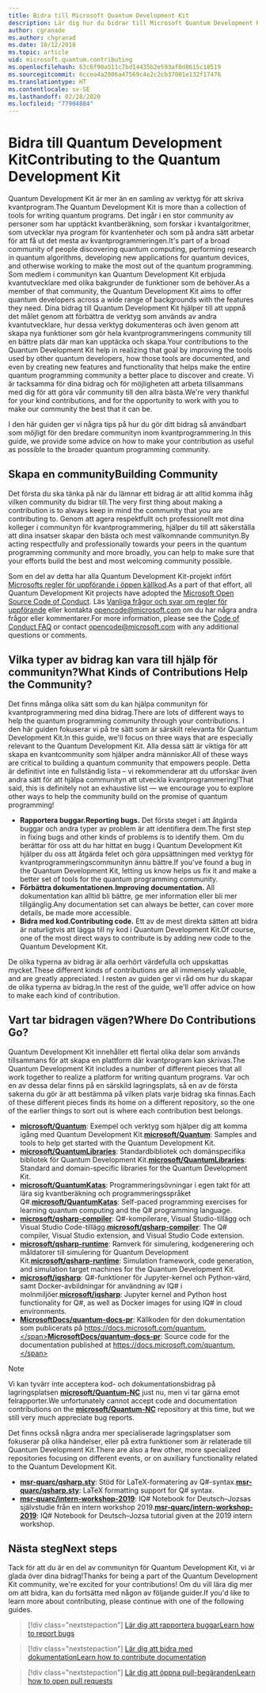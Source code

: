 ```yaml
---
title: Bidra till Microsoft Quantum Development Kit
description: Lär dig hur du bidrar till Microsoft Quantum Development Kit och communityn för kvantutveckling.
author: cgranade
ms.author: chgranad
ms.date: 10/12/2018
ms.topic: article
uid: microsoft.quantum.contributing
ms.openlocfilehash: 63c6f90a511c7bd14435b2e593af0d8615c18519
ms.sourcegitcommit: 6ccea4a2006a47569c4e2c2cb37001e132f17476
ms.translationtype: HT
ms.contentlocale: sv-SE
ms.lasthandoff: 02/28/2020
ms.locfileid: "77904884"
---
```

# <a name="contributing-to-the-quantum-development-kit"></a><span data-ttu-id="6f14e-103">Bidra till Quantum Development Kit</span><span class="sxs-lookup"><span data-stu-id="6f14e-103">Contributing to the Quantum Development Kit</span></span> #

<span data-ttu-id="6f14e-104">Quantum Development Kit är mer än en samling av verktyg för att skriva kvantprogram.</span><span class="sxs-lookup"><span data-stu-id="6f14e-104">The Quantum Development Kit is more than a collection of tools for writing quantum programs.</span></span>
<span data-ttu-id="6f14e-105">Det ingår i en stor community av personer som har upptäckt kvantberäkning, som forskar i kvantalgoritmer, som utvecklar nya program för kvantenheter och som på andra sätt arbetar för att få ut det mesta av kvantprogrammeringen.</span><span class="sxs-lookup"><span data-stu-id="6f14e-105">It's part of a broad community of people discovering quantum computing, performing research in quantum algorithms, developing new applications for quantum devices, and otherwise working to make the most out of the quantum programming.</span></span>
<span data-ttu-id="6f14e-106">Som medlem i communityn kan Quantum Development Kit erbjuda kvantutvecklare med olika bakgrunder de funktioner som de behöver.</span><span class="sxs-lookup"><span data-stu-id="6f14e-106">As a member of that community, the Quantum Development Kit aims to offer quantum developers across a wide range of backgrounds with the features they need.</span></span>
<span data-ttu-id="6f14e-107">Dina bidrag till Quantum Development Kit hjälper till att uppnå det målet genom att förbättra de verktyg som används av andra kvantutvecklare, hur dessa verktyg dokumenteras och även genom att skapa nya funktioner som gör hela kvantprogrammeringens community till en bättre plats där man kan upptäcka och skapa.</span><span class="sxs-lookup"><span data-stu-id="6f14e-107">Your contributions to the Quantum Development Kit help in realizing that goal by improving the tools used by other quantum developers, how those tools are documented, and even by creating new features and functionality that helps make the entire quantum programming community a better place to discover and create.</span></span>
<span data-ttu-id="6f14e-108">Vi är tacksamma för dina bidrag och för möjligheten att arbeta tillsammans med dig för att göra vår community till den allra bästa.</span><span class="sxs-lookup"><span data-stu-id="6f14e-108">We're very thankful for your kind contributions, and for the opportunity to work with you to make our community the best that it can be.</span></span>

<span data-ttu-id="6f14e-109">I den här guiden ger vi några tips på hur du gör ditt bidrag så användbart som möjligt för den bredare communityn inom kvantprogrammering.</span><span class="sxs-lookup"><span data-stu-id="6f14e-109">In this guide, we provide some advice on how to make your contribution as useful as possible to the broader quantum programming community.</span></span>

## <a name="building-community"></a><span data-ttu-id="6f14e-110">Skapa en community</span><span class="sxs-lookup"><span data-stu-id="6f14e-110">Building Community</span></span> ##

<span data-ttu-id="6f14e-111">Det första du ska tänka på när du lämnar ett bidrag är att alltid komma ihåg vilken community du bidrar till.</span><span class="sxs-lookup"><span data-stu-id="6f14e-111">The very first thing about making a contribution is to always keep in mind the community that you are contributing to.</span></span>
<span data-ttu-id="6f14e-112">Genom att agera respektfullt och professionellt mot dina kolleger i communityn för kvantprogrammering, hjälper du till att säkerställa att dina insatser skapar den bästa och mest välkomnande communityn.</span><span class="sxs-lookup"><span data-stu-id="6f14e-112">By acting respectfully and professionally towards your peers in the quantum programming community and more broadly, you can help to make sure that your efforts build the best and most welcoming community possible.</span></span>

<span data-ttu-id="6f14e-113">Som en del av detta har alla Quantum Development Kit-projekt infört [Microsofts regler för uppförande i öppen källkod](https://opensource.microsoft.com/codeofconduct/).</span><span class="sxs-lookup"><span data-stu-id="6f14e-113">As a part of that effort, all Quantum Development Kit projects have adopted the [Microsoft Open Source Code of Conduct](https://opensource.microsoft.com/codeofconduct/).</span></span>
<span data-ttu-id="6f14e-114">Läs [Vanliga frågor och svar om regler för uppförande](https://opensource.microsoft.com/codeofconduct/faq/) eller kontakta [opencode@microsoft.com](mailto:opencode@microsoft.com) om du har några andra frågor eller kommentarer.</span><span class="sxs-lookup"><span data-stu-id="6f14e-114">For more information, please see the [Code of Conduct FAQ](https://opensource.microsoft.com/codeofconduct/faq/) or contact [opencode@microsoft.com](mailto:opencode@microsoft.com) with any additional questions or comments.</span></span>

## <a name="what-kinds-of-contributions-help-the-community"></a><span data-ttu-id="6f14e-115">Vilka typer av bidrag kan vara till hjälp för communityn?</span><span class="sxs-lookup"><span data-stu-id="6f14e-115">What Kinds of Contributions Help the Community?</span></span> ##

<span data-ttu-id="6f14e-116">Det finns många olika sätt som du kan hjälpa communityn för kvantprogrammering med dina bidrag.</span><span class="sxs-lookup"><span data-stu-id="6f14e-116">There are lots of different ways to help the quantum programming community through your contributions.</span></span>
<span data-ttu-id="6f14e-117">I den här guiden fokuserar vi på tre sätt som är särskilt relevanta för Quantum Development Kit.</span><span class="sxs-lookup"><span data-stu-id="6f14e-117">In this guide, we'll focus on three ways that are especially relevant to the Quantum Development Kit.</span></span>
<span data-ttu-id="6f14e-118">Alla dessa sätt är viktiga för att skapa en kvantcommunity som hjälper andra människor.</span><span class="sxs-lookup"><span data-stu-id="6f14e-118">All of these ways are critical to building a quantum community that empowers people.</span></span>
<span data-ttu-id="6f14e-119">Detta är definitivt inte en fullständig lista – vi rekommenderar att du utforskar även andra sätt för att hjälpa communityn att utveckla kvantprogrammering!</span><span class="sxs-lookup"><span data-stu-id="6f14e-119">That said, this is definitely not an exhaustive list — we encourage you to explore other ways to help the community build on the promise of quantum programming!</span></span>

- <span data-ttu-id="6f14e-120">**Rapportera buggar.**</span><span class="sxs-lookup"><span data-stu-id="6f14e-120">**Reporting bugs.**</span></span> <span data-ttu-id="6f14e-121">Det första steget i att åtgärda buggar och andra typer av problem är att identifiera dem.</span><span class="sxs-lookup"><span data-stu-id="6f14e-121">The first step in fixing bugs and other kinds of problems is to identify them.</span></span> <span data-ttu-id="6f14e-122">Om du berättar för oss att du har hittat en bugg i Quantum Development Kit hjälper du oss att åtgärda felet och göra uppsättningen med verktyg för kvantprogrammeringscommunityn ännu bättre.</span><span class="sxs-lookup"><span data-stu-id="6f14e-122">If you've found a bug in the Quantum Development Kit, letting us know helps us fix it and make a better set of tools for the quantum programming community.</span></span>
- <span data-ttu-id="6f14e-123">**Förbättra dokumentationen.**</span><span class="sxs-lookup"><span data-stu-id="6f14e-123">**Improving documentation.**</span></span> <span data-ttu-id="6f14e-124">All dokumentation kan alltid bli bättre, ge mer information eller bli mer tillgänglig.</span><span class="sxs-lookup"><span data-stu-id="6f14e-124">Any documentation set can always be better, can cover more details, be made more accessible.</span></span>
- <span data-ttu-id="6f14e-125">**Bidra med kod.**</span><span class="sxs-lookup"><span data-stu-id="6f14e-125">**Contributing code.**</span></span> <span data-ttu-id="6f14e-126">Ett av de mest direkta sätten att bidra är naturligtvis att lägga till ny kod i Quantum Development Kit.</span><span class="sxs-lookup"><span data-stu-id="6f14e-126">Of course, one of the most direct ways to contribute is by adding new code to the Quantum Development Kit.</span></span>

<span data-ttu-id="6f14e-127">De olika typerna av bidrag är alla oerhört värdefulla och uppskattas mycket.</span><span class="sxs-lookup"><span data-stu-id="6f14e-127">These different kinds of contributions are all immensely valuable, and are greatly appreciated.</span></span>
<span data-ttu-id="6f14e-128">I resten av guiden ger vi råd om hur du skapar de olika typerna av bidrag.</span><span class="sxs-lookup"><span data-stu-id="6f14e-128">In the rest of the guide, we'll offer advice on how to make each kind of contribution.</span></span>

## <a name="where-do-contributions-go"></a><span data-ttu-id="6f14e-129">Vart tar bidragen vägen?</span><span class="sxs-lookup"><span data-stu-id="6f14e-129">Where Do Contributions Go?</span></span> ##

<span data-ttu-id="6f14e-130">Quantum Development Kit innehåller ett flertal olika delar som används tillsammans för att skapa en plattform där kvantprogram kan skrivas.</span><span class="sxs-lookup"><span data-stu-id="6f14e-130">The Quantum Development Kit includes a number of different pieces that all work together to realize a platform for writing quantum programs.</span></span>
<span data-ttu-id="6f14e-131">Var och en av dessa delar finns på en särskild lagringsplats, så en av de första sakerna du gör är att bestämma på vilken plats varje bidrag ska finnas.</span><span class="sxs-lookup"><span data-stu-id="6f14e-131">Each of these different pieces finds its home on a different repository, so the one of the earlier things to sort out is where each contribution best belongs.</span></span>

- <span data-ttu-id="6f14e-132">[**microsoft/Quantum**](https://github.com/Microsoft/Quantum): Exempel och verktyg som hjälper dig att komma igång med Quantum Development Kit.</span><span class="sxs-lookup"><span data-stu-id="6f14e-132">[**microsoft/Quantum**](https://github.com/Microsoft/Quantum): Samples and tools to help get started with the Quantum Development Kit.</span></span>
- <span data-ttu-id="6f14e-133">[**microsoft/QuantumLibraries**](https://github.com/Microsoft/QuantumLibraries): Standardbibliotek och domänspecifika bibliotek för Quantum Development Kit.</span><span class="sxs-lookup"><span data-stu-id="6f14e-133">[**microsoft/QuantumLibraries**](https://github.com/Microsoft/QuantumLibraries): Standard and domain-specific libraries for the Quantum Development Kit.</span></span>
- <span data-ttu-id="6f14e-134">[**microsoft/QuantumKatas**](https://github.com/Microsoft/QuantumKatas): Programmeringsövningar i egen takt för att lära sig kvantberäkning och programmeringsspråket Q#.</span><span class="sxs-lookup"><span data-stu-id="6f14e-134">[**microsoft/QuantumKatas**](https://github.com/Microsoft/QuantumKatas): Self-paced programming exercises for learning quantum computing and the Q# programming language.</span></span>
- <span data-ttu-id="6f14e-135">[**microsoft/qsharp-compiler**](https://github.com/microsoft/qsharp-compiler): Q#-kompilerare, Visual Studio-tillägg och Visual Studio Code-tillägg.</span><span class="sxs-lookup"><span data-stu-id="6f14e-135">[**microsoft/qsharp-compiler**](https://github.com/microsoft/qsharp-compiler): The Q# compiler, Visual Studio extension, and Visual Studio Code extension.</span></span>
- <span data-ttu-id="6f14e-136">[**microsoft/qsharp-runtime**](https://github.com/microsoft/qsharp-runtime): Ramverk för simulering, kodgenerering och måldatorer till simulering för Quantum Development Kit.</span><span class="sxs-lookup"><span data-stu-id="6f14e-136">[**microsoft/qsharp-runtime**](https://github.com/microsoft/qsharp-runtime): Simulation framework, code generation, and simulation target machines for the Quantum Development Kit.</span></span>
- <span data-ttu-id="6f14e-137">[**microsoft/iqsharp**](https://github.com/microsoft/iqsharp): Q#-funktioner för Jupyter-kernel och Python-värd, samt Docker-avbildningar för användning av IQ# i molnmiljöer.</span><span class="sxs-lookup"><span data-stu-id="6f14e-137">[**microsoft/iqsharp**](https://github.com/microsoft/iqsharp): Jupyter kernel and Python host functionality for Q#, as well as Docker images for using IQ# in cloud environments.</span></span>
- <span data-ttu-id="6f14e-138">[**MicrosoftDocs/quantum-docs-pr**](https://github.com/MicrosoftDocs/quantum-docs-pr): Källkoden för den dokumentation som publicerats på https://docs.microsoft.com/quantum.</span><span class="sxs-lookup"><span data-stu-id="6f14e-138">[**MicrosoftDocs/quantum-docs-pr**](https://github.com/MicrosoftDocs/quantum-docs-pr): Source code for the documentation published at https://docs.microsoft.com/quantum.</span></span>

> [!NOTE]
> <span data-ttu-id="6f14e-139">Vi kan tyvärr inte acceptera kod- och dokumentationsbidrag på lagringsplatsen [**microsoft/Quantum-NC**](https://github.com/microsoft/Quantum-NC) just nu, men vi tar gärna emot felrapporter.</span><span class="sxs-lookup"><span data-stu-id="6f14e-139">We unfortunately cannot accept code and documentation contributions on the [**microsoft/Quantum-NC**](https://github.com/microsoft/Quantum-NC) repository at this time, but we still very much appreciate bug reports.</span></span>

<span data-ttu-id="6f14e-140">Det finns också några andra mer specialiserade lagringsplatser som fokuserar på olika händelser, eller på extra funktioner som är relaterade till Quantum Development Kit.</span><span class="sxs-lookup"><span data-stu-id="6f14e-140">There are also a few other, more specialized repositories focusing on different events, or on auxiliary functionality related to the Quantum Development Kit.</span></span>

- <span data-ttu-id="6f14e-141">[**msr-quarc/qsharp.sty**](https://github.com/msr-quarc/qsharp.sty): Stöd för LaTeX-formatering av Q#-syntax.</span><span class="sxs-lookup"><span data-stu-id="6f14e-141">[**msr-quarc/qsharp.sty**](https://github.com/msr-quarc/qsharp.sty): LaTeX formatting support for Q# syntax.</span></span>
- <span data-ttu-id="6f14e-142">[**msr-quarc/intern-workshop-2019**](https://github.com/msr-quarc/intern-workshop-2019): IQ# Notebook for Deutsch–Jozsas självstudie från en intern workshop 2019.</span><span class="sxs-lookup"><span data-stu-id="6f14e-142">[**msr-quarc/intern-workshop-2019**](https://github.com/msr-quarc/intern-workshop-2019): IQ# Notebook for Deutsch–Jozsa tutorial given at the 2019 intern workshop.</span></span>

## <a name="next-steps"></a><span data-ttu-id="6f14e-143">Nästa steg</span><span class="sxs-lookup"><span data-stu-id="6f14e-143">Next steps</span></span> ##

<span data-ttu-id="6f14e-144">Tack för att du är en del av communityn för Quantum Development Kit, vi är glada över dina bidrag!</span><span class="sxs-lookup"><span data-stu-id="6f14e-144">Thanks for being a part of the Quantum Development Kit community, we're excited for your contributions!</span></span>
<span data-ttu-id="6f14e-145">Om du vill lära dig mer om att bidra, kan du fortsätta med någon av följande guider.</span><span class="sxs-lookup"><span data-stu-id="6f14e-145">If you'd like to learn more about contributing, please continue with one of the following guides.</span></span>

> [!div class="nextstepaction"]
> [<span data-ttu-id="6f14e-146">Lär dig att rapportera buggar</span><span class="sxs-lookup"><span data-stu-id="6f14e-146">Learn how to report bugs</span></span>](xref:microsoft.quantum.contributing.reporting)

> [!div class="nextstepaction"]
> [<span data-ttu-id="6f14e-147">Lär dig att bidra med dokumentation</span><span class="sxs-lookup"><span data-stu-id="6f14e-147">Learn how to contribute documentation</span></span>](xref:microsoft.quantum.contributing.docs)

> [!div class="nextstepaction"]
> [<span data-ttu-id="6f14e-148">Lär dig att öppna pull-begäranden</span><span class="sxs-lookup"><span data-stu-id="6f14e-148">Learn how to open pull requests</span></span>](xref:microsoft.quantum.contributing.pulls)
